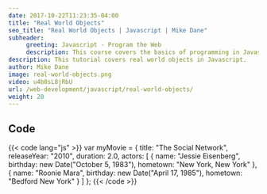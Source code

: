 ```yaml
---
date: 2017-10-22T11:23:35-04:00
title: "Real World Objects"
seo_title: "Real World Objects | Javascript | Mike Dane"
subheader:
     greeting: Javascript - Program the Web
     description: This course covers the basics of programming in Javascript. Work your way through the videos/articles and I'll teach you everything you need to know to make your website more responsive!
description: This tutorial covers real world objects in Javascript.
author: Mike Dane
image: real-world-objects.png
video: u4b0sL8jRbU
url: /web-development/javascript/real-world-objects/
weight: 20
---
```


## Code

{{< code lang="js" >}}
var myMovie = {
     title: "The Social Network",
     releaseYear: "2010",
     duration: 2.0,
     actors: [
          {
               name: "Jessie Eisenberg",
               birthday: new Date("October 5, 1983"),
               hometown: "New York, New York"
          },
          {
               name: "Roonie Mara",
               birthday: new Date("April 17, 1985"),
               hometown: "Bedford New York"
          }
     ]
};
{{< /code >}}